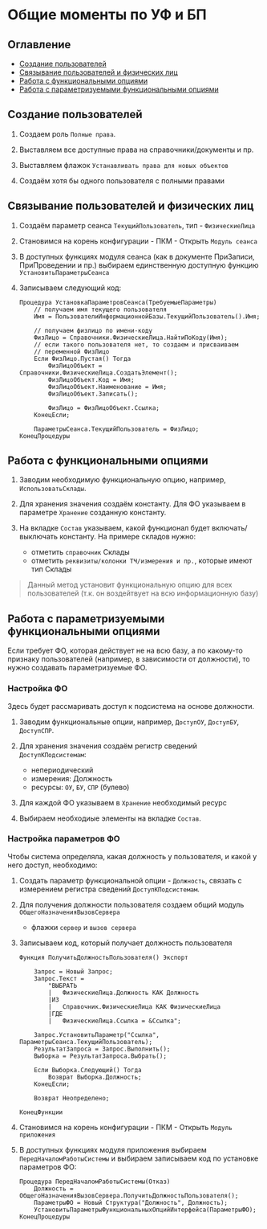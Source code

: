 # Общие моменты по УФ и БП

## Оглавление
- [Создание пользователей](#user-creation)
- [Связывание пользователей и физических лиц](#user-and-person)
- [Работа с функциональными опциями](#fo)
- [Работа с параметризуемыми функциональными опциями](#fo-params)


## <a name="user-creation"></a>Создание пользователей

1. Создаем роль `Полные права`.

2. Выставляем все доступные права на справочники/документы и пр. 

3. Выставляем флажок `Устанавливать права для новых объектов`

4. Создаём хотя бы одного пользователя с полными правами


## <a name="user-and-person"></a>Связывание пользователей и физических лиц

1. Создаём параметр сеанса `ТекущийПользователь`, тип - `ФизическиеЛица`

2. Становимся на корень конфигурации - ПКМ - Открыть `Модуль сеанса`

3. В доступных функциях модуля сеанса (как в документе ПриЗаписи, ПриПроведении и пр.) выбираем единственную доступную функцию `УстановитьПараметрыСеанса`

4. Записываем следующий код:
    ```1c
	Процедура УстановкаПараметровСеанса(ТребуемыеПараметры)  
		// получаем имя текущего пользователя
		Имя = ПользователиИнформационнойБазы.ТекущийПользователь().Имя;
		
		// получаем физлицо по имени-коду
		ФизЛицо = Справочники.ФизическиеЛица.НайтиПоКоду(Имя);
		// если такого пользователя нет, то создаем и присваиваем 
		// переменной ФизЛицо
		Если ФизЛицо.Пустая() Тогда 
			ФизЛицоОбъект = Справочники.ФизическиеЛица.СоздатьЭлемент();
			ФизЛицоОбъект.Код = Имя;
			ФизЛицоОбъект.Наименование = Имя;
			ФизЛицоОбъект.Записать();
			
			ФизЛицо = ФизЛицоОбъект.Ссылка;
		КонецЕсли; 
		
		ПараметрыСеанса.ТекущийПользователь = ФизЛицо;
    КонецПроцедуры
    ```

## <a name="fo"></a>Работа с функциональными опциями

1. Заводим необходимую функциональную опцию, например, `ИспользоватьСклады`.

2. Для хранения значения создаём константу. Для ФО указываем в параметре `Хранение` созданную константу.

3. На вкладке `Состав` указываем, какой функционал будет включать/выключать константу. На примере складов нужно:
    - отметить `справочник` Склады
    - отметить `реквизиты/колонки ТЧ/измерения и пр.`, которые имеют тип Склады

> Данный метод установит функциональную опцию для всех пользователей (т.к. он воздейтвует на всю информационную базу)


## <a name="fo-params"></a>Работа с параметризуемыми функциональными опциями

Если требует ФО, которая действует не на всю базу, а по какому-то признаку пользователей (например, в зависимости от должности), то нужно создавать параметризуемые ФО.

### Настройка ФО

Здесь будет рассмаривать доступ к подсистема на основе должности.

1. Заводим функциональные опции, например, `ДоступОУ`, `ДоступБУ`, `ДоступСПР`.

2. Для хранения значения создаём регистр сведений `ДоступКПодсистемам`:
    - непериодический
    - измерения: Должность
    - ресурсы: `ОУ`, `БУ`, `СПР` (булево)

3. Для каждой ФО указываем в `Хранение` необходимый ресурс

4. Выбираем необходиые элементы на вкладке `Состав`.


### Настройка параметров ФО

Чтобы система определяла, какая должность у пользователя, и какой у него доступ, необходимо:

1. Создать параметр функциональной опции - `Должность`, связать с измерением регистра сведений `ДоступКПодсистемам`.

2. Для получения должности пользователя создаем общий модуль `ОбщегоНазначенияВызовСервера`
    - флажки `сервер` и `вызов сервера`

3. Записываем код, который получает должность пользователя
    ```1c
    Функция ПолучитьДолжностьПользователя() Экспорт
		
		Запрос = Новый Запрос;
		Запрос.Текст = 
			"ВЫБРАТЬ
			|	ФизическиеЛица.Должность КАК Должность
			|ИЗ
			|	Справочник.ФизическиеЛица КАК ФизическиеЛица
			|ГДЕ
			|	ФизическиеЛица.Ссылка = &Ссылка";
		
		Запрос.УстановитьПараметр("Ссылка", ПараметрыСеанса.ТекущийПользователь);
		РезультатЗапроса = Запрос.Выполнить();
		Выборка = РезультатЗапроса.Выбрать();
		
		Если Выборка.Следующий() Тогда
			Возврат Выборка.Должность;
		КонецЕсли;
		
		Возврат Неопределено;

    КонецФункции
    ```

3.  Становимся на корень конфигурации - ПКМ - Открыть `Модуль приложения`

4. В доступных функциях модуля приложения выбираем `ПередНачаломРаботыСистемы` и выбираем записываем код по установке параметров ФО:
	```1c
	Процедура ПередНачаломРаботыСистемы(Отказ)
		Должность = ОбщегоНазначенияВызовСервера.ПолучитьДолжностьПользователя();
		ПараметрыФО = Новый Структура("Должность", Должность);
		УстановитьПараметрыФункциональныхОпцийИнтерфейса(ПараметрыФО);
	КонецПроцедуры
	```
